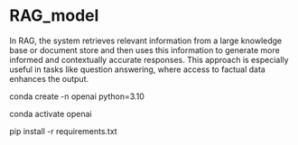 # RAG_model
In RAG, the system retrieves relevant information from a large knowledge base or document store and then uses this information to generate more informed and contextually accurate responses.  This approach is especially useful in tasks like question answering, where access to factual data enhances the output.




conda create -n openai python=3.10

conda activate openai

pip install -r requirements.txt